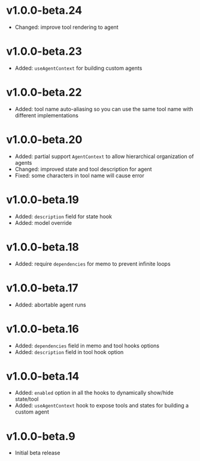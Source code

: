 # v1.0.0-beta.24

- Changed: improve tool rendering to agent

# v1.0.0-beta.23

- Added: `useAgentContext` for building custom agents

# v1.0.0-beta.22

- Added: tool name auto-aliasing so you can use the same tool name with different implementations

# v1.0.0-beta.20

- Added: partial support `AgentContext` to allow hierarchical organization of agents
- Changed: improved state and tool description for agent
- Fixed: some characters in tool name will cause error

# v1.0.0-beta.19

- Added: `description` field for state hook
- Added: model override

# v1.0.0-beta.18

- Added: require `dependencies` for memo to prevent infinite loops

# v1.0.0-beta.17

- Added: abortable agent runs

# v1.0.0-beta.16

- Added: `dependencies` field in memo and tool hooks options
- Added: `description` field in tool hook option

# v1.0.0-beta.14

- Added: `enabled` option in all the hooks to dynamically show/hide state/tool
- Added: `useAgentContext` hook to expose tools and states for building a custom agent

# v1.0.0-beta.9

- Initial beta release
